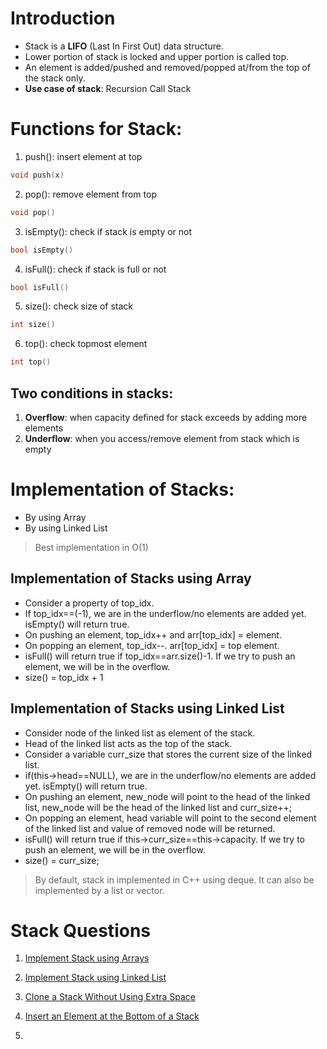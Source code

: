 # Introduction
- Stack is a **LIFO** (Last In First Out) data structure.
- Lower portion of stack is locked and upper portion is called top.
- An element is added/pushed and removed/popped at/from the top of the stack only.
- **Use case of stack**: Recursion Call Stack

# Functions for Stack:
1. push(): insert element at top

```cpp
void push(x)
```

2. pop(): remove element from top

```cpp
void pop()
```

3. isEmpty(): check if stack is empty or not

```cpp
bool isEmpty()
```

4. isFull(): check if stack is full or not

```cpp
bool isFull()
```

5. size(): check size of stack

```cpp
int size()
```

6. top(): check topmost element
   
```cpp
int top()
```

## Two conditions in stacks:
1. **Overflow**: when capacity defined for stack exceeds by adding more elements
2. **Underflow**: when you access/remove element from stack which is empty

# Implementation of Stacks:
- By using Array
- By using Linked List
> Best implementation in O(1)

## Implementation of Stacks using Array
- Consider a property of top_idx.
- If top_idx==(-1), we are in the underflow/no elements are added yet. isEmpty() will return true.
- On pushing an element, top_idx++ and arr[top_idx] = element.
- On popping an element, top_idx--. arr[top_idx] = top element.
- isFull() will return true if top_idx==arr.size()-1. If we try to push an element, we will be in the overflow.
- size() = top_idx + 1

## Implementation of Stacks using Linked List
- Consider node of the linked list as element of the stack.
- Head of the linked list acts as the top of the stack.
- Consider a variable curr_size that stores the current size of the linked list.
- if(this->head==NULL), we are in the underflow/no elements are added yet. isEmpty() will return true.
- On pushing an element, new_node will point to the head of the linked list, new_node will be the head of the linked list and curr_size++;
- On popping an element, head variable will point to the second element of the linked list and value of removed node will be returned.
- isFull() will return true if this->curr_size==this->capacity. If we try to push an element, we will be in the overflow.
- size() = curr_size;

> By default, stack in implemented in C++ using deque.
> It can also be implemented by a list or vector.

# Stack Questions

1. [Implement Stack using Arrays](https://www.geeksforgeeks.org/problems/implement-stack-using-array/1?page=1&category=Stack&difficulty=School,Basic&sortBy=submissions)

2. [Implement Stack using Linked List](https://www.geeksforgeeks.org/problems/implement-stack-using-linked-list/1?page=1&category=Stack&sortBy=submissions)

3. [Clone a Stack Without Using Extra Space](https://www.geeksforgeeks.org/problems/clone-a-stack-without-usinig-extra-space/1)

4. [Insert an Element at the Bottom of a Stack](https://www.geeksforgeeks.org/problems/insert-an-element-at-the-bottom-of-a-stack/1?page=2&category=Stack&difficulty=School,Basic,Easy&status=unsolved&sortBy=submissions)

5. 